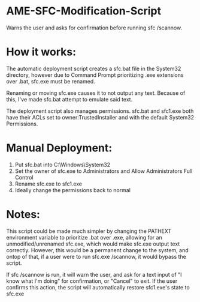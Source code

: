 # AME-SFC-Modification-Script
Warns the user and asks for confirmation before running sfc /scannow.

# How it works:

The automatic deployment script creates a sfc.bat file in the System32 directory, however due to Command Prompt prioritizing .exe extensions over .bat, sfc.exe must be renamed.

Renaming or moving sfc.exe causes it to not output any text. Because of this, I've made sfc.bat attempt to emulate said text.

The deployment script also manages permissions. sfc.bat and sfc1.exe both have their ACLs set to owner:TrustedInstaller and with the default System32 Permissions.

# Manual Deployment:

1. Put sfc.bat into C:\Windows\System32
2. Set the owner of sfc.exe to Administrators and Allow Administrators Full Control
3. Rename sfc.exe to sfc1.exe
4. Ideally change the permissions back to normal

# Notes:
This script could be made much simpler by changing the PATHEXT environment variable to prioritize .bat over .exe, allowing for an unmodified/unrenamed sfc.exe, which would make sfc.exe output text correctly. However, this would be a permanent change to the system, and ontop of that, if a user were to run sfc.exe /scannow, it would bypass the script.

If sfc /scannow is run, it will warn the user, and ask for a text input of "I know what I'm doing" for confirmation, or "Cancel" to exit. If the user confirms this action, the script will automatically restore sfc1.exe's state to sfc.exe
